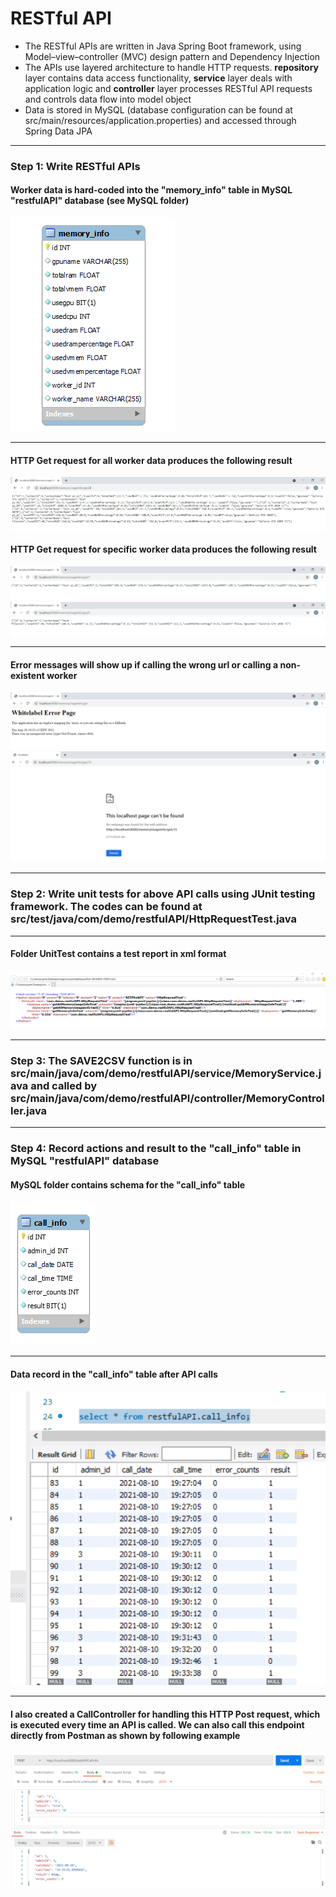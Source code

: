 # RESTful API

<ul>
<li>The RESTful APIs are written in Java Spring Boot framework, using Model–view–controller (MVC) design pattern and Dependency Injection</li>
<li>The APIs use layered architecture to handle HTTP requests. <strong>repository</strong> layer contains data access functionality, <strong>service</strong> layer deals with application logic and <strong>controller</strong> layer processes RESTful API requests and controls data flow into model object</li>
<li>Data is stored in MySQL (database configuration can be found at src/main/resources/application.properties) and accessed through Spring Data JPA</li>
</ul>

<hr>
<h3>Step 1: Write RESTful APIs</h3>
<h4>Worker data is hard-coded into the "memory_info" table in MySQL "restfulAPI" database (see MySQL folder)</h4>
<img src="./Images/memoryInfoSchema.png">

<hr>
<h4>HTTP Get request for all worker data produces the following result</h4>
<img src="./Images/allMemoryUsageInfo_2.png">
<h4>HTTP Get request for specific worker data produces the following result</h4>
<img src="./Images/memoryUsageInfo1.png">
<img src="./Images/memoryUsageInfo2.png">

<hr>
<h4>Error messages will show up if calling the wrong url or calling a non-existent worker</h4>
<img src="./Images/error2.png">
<img src="./Images/error1.png">

<hr>
<h3>Step 2: Write unit tests for above API calls using JUnit testing framework. The codes can be found at src/test/java/com/demo/restfulAPI/HttpRequestTest.java</h3>

<hr>
<h4>Folder UnitTest contains a test report in xml format</h4>
<img src="./Images/testReport.png">

<hr>
<h3>Step 3: The SAVE2CSV function is in src/main/java/com/demo/restfulAPI/service/MemoryService.java and called by src/main/java/com/demo/restfulAPI/controller/MemoryController.java</h3>

<hr>
<h3>Step 4: Record actions and result to the "call_info" table in MySQL "restfulAPI" database</h3>
<h4> MySQL folder contains schema for the "call_info" table</h4>
<img src="./Images/callInfoSchema.png">

<hr>
<h4>Data record in the "call_info" table after API calls</h4>
<img src="./Images/call_infoDB.png">

<hr>
<h4>I also created a CallController for handling this HTTP Post request, which is executed every time an API is called. We can also call this endpoint directly from Postman as shown by following example</h4>
<img src="./Images/addAPICallInfo.png">
